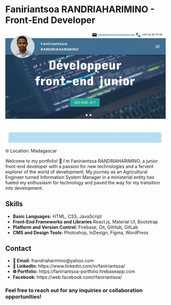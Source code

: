 # Faniriantsoa RANDRIAHARIMINO - Front-End Developer

<img src='./src/assets/images/mon-portfolio.jpg' alt='Faniriantsoa RANDRIAHARIMINO - Portfolio' >

🌐 Location: Madagascar
<p>Welcome to my portfolio! 👋 I'm Faniriantsoa RANDRIAHARIMINO, a junior front-end developer with a passion for new technologies and a fervent explorer of the world of development. My journey as an Agricultural Engineer turned Information System Manager in a ministerial entity has fueled my enthusiasm for technology and paved the way for my transition into development.</p>

<h2>Skills</h2>
<ul>
    <li><strong>Basic Languages:</strong> HTML, CSS, JavaScript</li>
    <li><strong>Front-End Frameworks and Libraries</strong> React.js, Material UI, Bootstrap</li>
    <li><strong>Platform and Version Control:</strong> Firebase, Git, GitHub, GitLab</li>
    <li><strong>CMS and Design Tools: </strong> Photoshop, InDesign, Figma, WordPress</li>
</ul>

<h2>Contact</h2>
<ul>
    <li><strong>📧 Email:</strong> frandriaharimino@yahoo.com</li>
    <li><strong>🔗 LinkedIn:</strong> https://www.linkedin.com/in/faniriantsoa/</li>
    <li><strong>🌐 Portfolio:</strong> https://faniriantsoa-portfolio.firebaseapp.com</li>
    <li><strong>Facebook: </strong> https://web.facebook.com/rfaniriantsoa/</li>
</ul>

<h3>Feel free to reach out for any inquiries or collaboration opportunities!</h3>